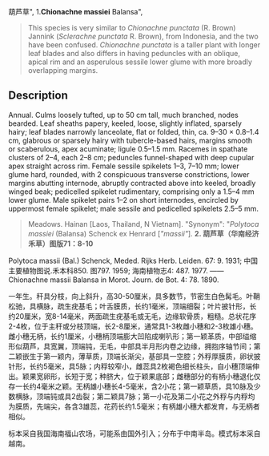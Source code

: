 葫芦草",
1.**Chionachne massiei** Balansa",

> This species is very similar to *Chionachne punctata* (R. Brown) Jannink (*Sclerachne punctata* R. Brown), from Indonesia, and the two have been confused. *Chionachne punctata* is a taller plant with longer leaf blades and also differs in having peduncles with an oblique, apical rim and an asperulous sessile lower glume with more broadly overlapping margins.

## Description
Annual. Culms loosely tufted, up to 50 cm tall, much branched, nodes bearded. Leaf sheaths papery, keeled, loose, slightly inflated, sparsely hairy; leaf blades narrowly lanceolate, flat or folded, thin, ca. 9–30 × 0.8–1.4 cm, glabrous or sparsely hairy with tubercle-based hairs, margins smooth or scaberulous, apex acuminate; ligule 0.5–1.5 mm. Racemes in spathate clusters of 2–4, each 2–8 cm; peduncles funnel-shaped with deep cupular apex straight across rim. Female sessile spikelets 1–3, 7–10 mm; lower glume hard, rounded, with 2 conspicuous transverse constrictions, lower margins abutting internode, abruptly contracted above into keeled, broadly winged beak; pedicelled spikelet rudimentary, comprising only a 1.5–4 mm lower glume. Male spikelet pairs 1–2 on short internodes, encircled by uppermost female spikelet; male sessile and pedicelled spikelets 2.5–5 mm.

> Meadows. Hainan [Laos, Thailand, N Vietnam].
  "Synonym": "*Polytoca massiei* (Balansa) Schenck ex Henrard [*\"massii\"*].
**2. 葫芦草（华南经济禾草）图版71：8-10**

Polytoca massii (Bal.) Schenck, Meded. Rijks Herb. Leiden. 67: 9. 1931; 中国主要植物图说.禾本科850. 图797. 1959; 海南植物志4: 487. 1977. ——Chionachne massii Balansa in Morot. Journ. de Bot. 4: 78. 1890.

一年生。秆具分枝，向上斜升，高30-50厘米，具多数节，节密生白色髯毛。叶鞘松驰，具横脉，疏生疣基毛；叶舌膜质，长约1毫米，顶端细裂；叶片披针形，长约20厘米，宽8-14毫米，两面疏生疣基毛或无毛，边缘软骨质，粗糙。总状花序2-4枚，位于主秆或分枝顶端，长2-8厘米，通常具1-3枚雌小穗和2-3枚雄小穗。雌小穗无柄，长约1厘米，小穗柄顶端膨大凹陷成喇叭形；第一颖革质，中部缢缩形似葫芦，具宽翼，顶端钝，无毛，中部具半月形内卷之边缘，拥抱序轴节间；第二颖嵌生于第一颖内，薄草质，顶端长渐尖，基部具一空腔；外稃厚膜质，卵状披针形，长约5毫米，具5脉；内稃较窄小，雌蕊具2枚褐色细长柱头，自小穗顶端伸出。颖果宽卵形，长短于宽；种脐大，位于颖果底部；雌穗部分的有柄小穗退化仅存一长约4毫米之颖。无柄雄小穗长4-5毫米，含2小花；第一颖草质，具10脉及少数横脉，顶端钝或具2齿裂；第二颖具7脉；第一小花及第二小花之外稃与内稃均为膜质，先端尖，各含3雄蕊，花药长约1.5毫米；有柄雄小穗大都发育，与无柄者相似。

标本采自我国海南福山农场，可能系由国外引入；分布于中南半岛。模式标本采自越南。
